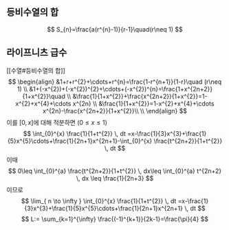 ## 등비수열의 합
$$
S_{n}=\frac{a(r^{n}-1)}{r-1}\quad(r\neq 1)
$$

## 라이프니츠 급수
[[수열#등비수열의 합]]
$$
\begin{align}
&1+r+r^{2}+\cdots+r^{n}=\frac{1-r^{n+1}}{1-r}\quad (r\neq 1) \\
&1+(-x^{2})+(-x^{2})^{2}+\cdots+(-x^{2})^{n}=\frac{1+x^{2n+2}}{1+x^{2}}\quad \\
&\frac{1}{1+x^{2}}+\frac{x^{2n+2}}{1+x^{2}}=1-x^{2}+x^{4}+\cdots x^{2n} \\
&\frac{1}{1+x^{2}}=1-x^{2}+x^{4}+\cdots x^{2n}-\frac{x^{2n+2}}{1+x^{2}}\\ \\
\end{align}
$$
이를 $[0, x]$에 대해 적분하면 ($0\leq x\leq 1$)
$$
\int_{0}^{x} \frac{1}{1+t^{2}}  \, dt =x-\frac{1}{3}x^{3}+\frac{1}{5}x^{5}\cdots+\frac{1}{2n+1}x^{2n+1}-\int_{0}^{x} \frac{t^{2n+2}}{1+t^{2}} \, dt
$$
이때 
$$
0\leq \int_{0}^{a} \frac{t^{2n+2}}{1+t^{2}} \, dx\leq \int_{0}^{a} t^{2n+2} \, dx \leq \frac{1}{2n+3}
$$
이므로
$$
\lim_{ n \to \infty } \int_{0}^{x} \frac{1}{1+t^{2}}  \, dt =x-\frac{1}{3}x^{3}+\frac{1}{5}x^{5}\cdots+\frac{1}{2n+1}x^{2n+1} \, dt
$$
$$
L:= \sum_{k=1}^{\infty} \frac{(-1)^{k+1}}{2k-1}=\frac{\pi}{4}
$$
